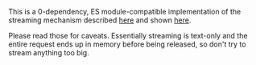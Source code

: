 This is a 0-dependency, ES module-compatible implementation of the streaming mechanism described
[here](https://hpbn.co/xmlhttprequest/#streaming-data-with-xhr) and
shown [here](https://gist.github.com/igrigorik/5736866).

Please read those for caveats. Essentially streaming is text-only and the entire request ends up
in memory before being released, so don't try to stream anything too big.
